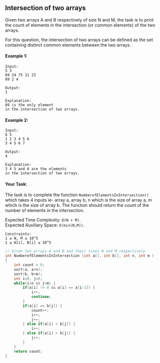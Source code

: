 ## Intersection of two arrays

Given two arrays A and B respectively of size N and M, the task is to print the count of elements in the intersection (or common elements) of the two arrays.

For this question, the intersection of two arrays can be defined as the set containing distinct common elements between the two arrays.

#### Example 1:

```
Input:
5 3
89 24 75 11 23
89 2 4

Output:
1

Explanation:
89 is the only element
in the intersection of two arrays.
```

#### Example 2:

```
Input:
6 5
1 2 3 4 5 6
3 4 5 6 7

Output:
4

Explanation:
3 4 5 and 6 are the elements
in the intersection of two arrays.
```

#### Your Task:

The task is to complete the function `NumberofElementsInIntersection()` which takes 4 inputs ie- array a, array b, n which is the size of array a, m which is the size of array b. The function should return the count of the number of elements in the intersection.

Expected Time Complexity: `O(N + M)`.  
Expected Auxiliary Space: `O(min(N,M))`.

```
Constraints:
1 ≤ N, M ≤ 10^5
1 ≤ A[i], B[i] ≤ 10^5
```

```c++
// Given two arrays A and B and their sizes N and M respectively
int NumberofElementsInIntersection (int a[], int b[], int n, int m )
{
    int count = 0;
    sort(a, a+n);
    sort(b, b+m);
    int i=0, j=0;
    while(i<n && j<m) {
        if(a[i] != 0 && a[i] == a[i-1]) {
            i++;
            continue;
        }
        if(a[i] == b[j]) {
            count++;
            i++;
            j++;
        } else if(a[i] < b[j]) {
            i++;
        } else if(a[i] > b[j]) {
            j++;
        }
    }
    return count;
}
```
